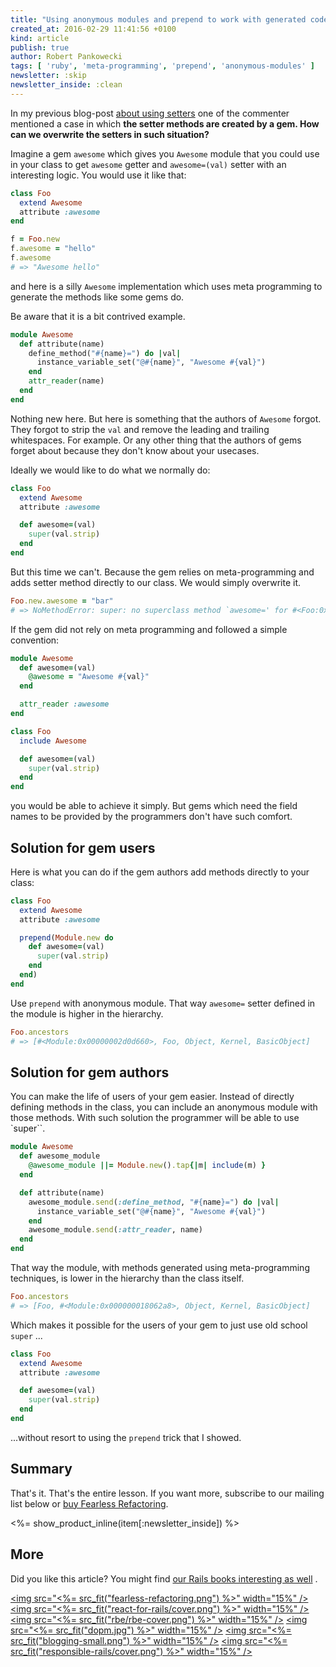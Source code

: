 ```yaml
---
title: "Using anonymous modules and prepend to work with generated code"
created_at: 2016-02-29 11:41:56 +0100
kind: article
publish: true
author: Robert Pankowecki
tags: [ 'ruby', 'meta-programming', 'prepend', 'anonymous-modules' ]
newsletter: :skip
newsletter_inside: :clean
---
```


In my previous blog-post [about using setters](/2016/01/drop-this-before-validation-and-use-method/)
one of the commenter mentioned a case in which **the setter methods are created by a gem. How can we
overwrite the setters in such situation?**

<!-- more -->

Imagine a gem `awesome` which gives you `Awesome` module that you could use in your class
to get  `awesome` getter and `awesome=(val)` setter with an interesting logic.
You would use it like that:

```ruby
class Foo
  extend Awesome
  attribute :awesome
end

f = Foo.new
f.awesome = "hello"
f.awesome
# => "Awesome hello"
```

and here is a silly `Awesome` implementation which uses meta programming to
generate the methods like some gems do.

Be aware that it is a bit contrived example.

```ruby
module Awesome
  def attribute(name)
    define_method("#{name}=") do |val|
      instance_variable_set("@#{name}", "Awesome #{val}")
    end
    attr_reader(name)
  end
end
```

Nothing new here. But here is something that the authors of `Awesome` forgot. They forgot to strip the `val`
and remove the leading and trailing whitespaces. For example. Or any other thing that the authors of gems forget about
because they don't know about your usecases.

Ideally we would like to do what we normally do:

```ruby
class Foo
  extend Awesome
  attribute :awesome

  def awesome=(val)
    super(val.strip)
  end
end
```

But this time we can't. Because the gem relies on meta-programming and adds setter method directly to our class.
We would simply overwrite it.

```ruby
Foo.new.awesome = "bar"
# => NoMethodError: super: no superclass method `awesome=' for #<Foo:0x000000012ff0e8>
```

If the gem did not rely on meta programming and followed a simple convention:

```ruby
module Awesome
  def awesome=(val)
    @awesome = "Awesome #{val}"
  end

  attr_reader :awesome
end

class Foo
  include Awesome

  def awesome=(val)
    super(val.strip)
  end
end
```

you would be able to achieve it simply. But gems which need the field names to be provided
by the programmers don't have such comfort.

## Solution for gem users

Here is what you can do if the gem authors add methods directly to your class:

```ruby
class Foo
  extend Awesome
  attribute :awesome

  prepend(Module.new do
    def awesome=(val)
      super(val.strip)
    end
  end)
end
```

Use `prepend` with anonymous module. That way `awesome=` setter defined in the module is higher in the hierarchy.

```ruby
Foo.ancestors
# => [#<Module:0x00000002d0d660>, Foo, Object, Kernel, BasicObject]
```

## Solution for gem authors

You can make the life of users of your gem easier. Instead of directly defining methods in the class, you can
include an anonymous module with those methods. With such solution the programmer will be able to use `super``.

```ruby
module Awesome
  def awesome_module
    @awesome_module ||= Module.new().tap{|m| include(m) }
  end

  def attribute(name)
    awesome_module.send(:define_method, "#{name}=") do |val|
      instance_variable_set("@#{name}", "Awesome #{val}")
    end
    awesome_module.send(:attr_reader, name)
  end
end
```

That way the module, with methods generated using meta-programming techniques, is lower
in the hierarchy than the class itself.

```ruby
Foo.ancestors
# => [Foo, #<Module:0x000000018062a8>, Object, Kernel, BasicObject]
```

Which makes it possible for the users of your gem to just use old school `super` ...

```ruby
class Foo
  extend Awesome
  attribute :awesome

  def awesome=(val)
    super(val.strip)
  end
end
```

...without resort to using the `prepend` trick that I showed.

## Summary

That's it. That's the entire lesson. If you want more, subscribe to our mailing list below or [buy Fearless Refactoring](http://rails-refactoring.com).

<%= show_product_inline(item[:newsletter_inside]) %>

## More

Did you like this article? You might find [our Rails books interesting as well](/products) .

<a href="http://rails-refactoring.com"><img src="<%= src_fit("fearless-refactoring.png") %>" width="15%" /></a>
<a href="/rails-react"><img src="<%= src_fit("react-for-rails/cover.png") %>" width="15%" /></a>
<a href="http://reactkungfu.com/react-by-example/"><img src="<%= src_fit("rbe/rbe-cover.png") %>" width="15%" /></a>
<a href="/async-remote/"><img src="<%= src_fit("dopm.jpg") %>" width="15%" /></a>
<a href="/blogging"><img src="<%= src_fit("blogging-small.png") %>" width="15%" /></a>
<a href="/responsible-rails"><img src="<%= src_fit("responsible-rails/cover.png") %>" width="15%" /></a>
